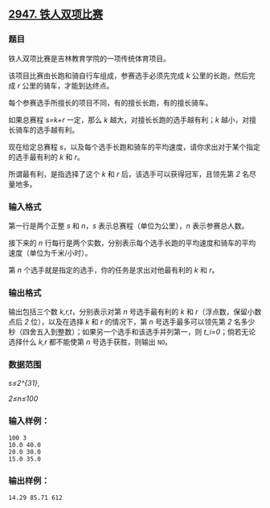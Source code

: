 ## [2947. 铁人双项比赛](https://www.acwing.com/problem/content/2950/)

### 题目

铁人双项比赛是吉林教育学院的一项传统体育项目。

该项目比赛由长跑和骑自行车组成，参赛选手必须先完成 *k* 公里的长跑，然后完成 *r* 公里的骑车，才能到达终点。

每个参赛选手所擅长的项目不同，有的擅长长跑，有的擅长骑车。

如果总赛程 *s=k+r* 一定，那么 *k* 越大，对擅长长跑的选手越有利；*k* 越小，对擅长骑车的选手越有利。

现在给定总赛程 *s*，以及每个选手长跑和骑车的平均速度，请你求出对于某个指定的选手最有利的 *k* 和 *r*。

所谓最有利，是指选择了这个 *k* 和 *r* 后，该选手可以获得冠军，且领先第 *2* 名尽量地多。

### 输入格式

第一行是两个正整 *s* 和 *n*，*s* 表示总赛程（单位为公里），*n* 表示参赛总人数。

接下来的 *n* 行每行是两个实数，分别表示每个选手长跑的平均速度和骑车的平均速度（单位为千米/小时）。

第 *n* 个选手就是指定的选手，你的任务是求出对他最有利的 *k* 和 *r*。

### 输出格式

输出包括三个数 *k,r,t*，分别表示对第 *n* 号选手最有利的 *k* 和 *r*（浮点数，保留小数点后 *2* 位），以及在选择 *k* 和 *r* 的情况下，第 *n* 号选手最多可以领先第 *2* 名多少秒（四舍五入到整数）；如果另一个选手和该选手并列第一，则 *t_i=0*；倘若无论选择什么 *k,r* 都不能使第 *n* 号选手获胜，则输出 `NO`。

### 数据范围

*s≤2^{31}*,

*2≤n≤100*

### 输入样例：

```
100 3
10.0 40.0
20.0 30.0
15.0 35.0
```

### 输出样例：

```
14.29 85.71 612
```

